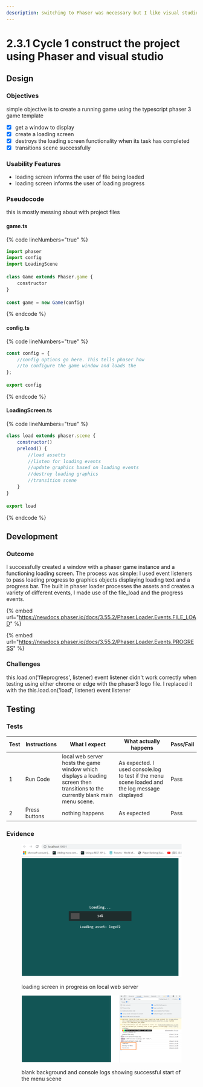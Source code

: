 ```yaml
---
description: switching to Phaser was necessary but I like visual studio and typescript
---
```


# 2.3.1 Cycle 1 construct the project using Phaser and visual studio

## Design

### Objectives

simple objective is to create a running game using the typescript phaser 3 game template

* [x] get a window to display
* [x] create a loading screen
* [x] destroys the loading screen functionality when its task has completed
* [x] transitions scene successfully

### Usability Features

* loading screen informs the user of file being loaded
* loading screen informs the user of loading progress

### Pseudocode

this is mostly messing about with project files

#### game.ts

{% code lineNumbers="true" %}
```javascript
import phaser
import config
import LoadingScene

class Game extends Phaser.game {
    constructor
}

const game = new Game(config)
```
{% endcode %}

#### config.ts

{% code lineNumbers="true" %}
```javascript
const config = {
    //config options go here. This tells phaser how
    //to configure the game window and loads the 
};

export config
```
{% endcode %}

#### LoadingScreen.ts

{% code lineNumbers="true" %}
```javascript
class load extends phaser.scene {
    constructor()
    preload() {
        //load assetts
        //listen for loading events
        //update graphics based on loading events
        //destroy loading graphics
        //transition scene
    }
}

export load
```
{% endcode %}

## Development

### Outcome

I successfully created a window with a phaser game instance and a functioning loading screen. The process was simple: I used event listeners to pass loading progress to graphics objects displaying loading text and a progress bar. The built in phaser loader processes the assets and creates a variety of different events, I made use of the file\_load and the progress events.

{% embed url="https://newdocs.phaser.io/docs/3.55.2/Phaser.Loader.Events.FILE_LOAD" %}

{% embed url="https://newdocs.phaser.io/docs/3.55.2/Phaser.Loader.Events.PROGRESS" %}

### Challenges

this.load.on('fileprogress', listener) event listener didn't work correctly when testing using either chrome or edge with the phaser3 logo file. I replaced it with the this.load.on('load', listener) event listener

## Testing

### Tests

| Test | Instructions  | What I expect                                                                                                                   | What actually happens                                                                          | Pass/Fail |
| ---- | ------------- | ------------------------------------------------------------------------------------------------------------------------------- | ---------------------------------------------------------------------------------------------- | --------- |
| 1    | Run Code      | local web server hosts the game window which displays a loading screen then transitions to the currently blank main menu scene. | As expected. I used console.log to test if the menu scene loaded and the log message displayed | Pass      |
| 2    | Press buttons | nothing happens                                                                                                                 | As expected                                                                                    | Pass      |

### Evidence

<figure><img src="../.gitbook/assets/image (2).png" alt=""><figcaption><p>loading screen in progress on local web server</p></figcaption></figure>

<figure><img src="../.gitbook/assets/image (1).png" alt=""><figcaption><p>blank background and console logs showing successful start of the menu scene</p></figcaption></figure>
